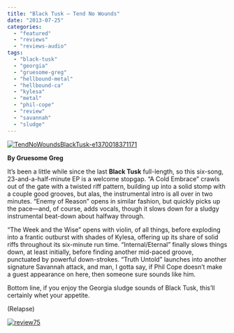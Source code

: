 ```yaml
---
title: "Black Tusk – Tend No Wounds"
date: "2013-07-25"
categories: 
  - "featured"
  - "reviews"
  - "reviews-audio"
tags: 
  - "black-tusk"
  - "georgia"
  - "gruesome-greg"
  - "hellbound-metal"
  - "hellbound-ca"
  - "kylesa"
  - "metal"
  - "phil-cope"
  - "review"
  - "savannah"
  - "sludge"
---
```


[![TendNoWoundsBlackTusk-e1370018371171](http://www.hellbound.ca/wp-content/uploads/2013/07/TendNoWoundsBlackTusk-e1370018371171.jpg)](http://www.hellbound.ca/wp-content/uploads/2013/07/TendNoWoundsBlackTusk-e1370018371171.jpg)

**By Gruesome Greg**

It’s been a little while since the last **Black Tusk** full-length, so this six-song, 23-and-a-half-minute EP is a welcome stopgap. “A Cold Embrace” crawls out of the gate with a twisted riff pattern, building up into a solid stomp with a couple good grooves, but alas, the instrumental intro is all over in two minutes. “Enemy of Reason” opens in similar fashion, but quickly picks up the pace—and, of course, adds vocals, though it slows down for a sludgy instrumental beat-down about halfway through.

“The Week and the Wise” opens with violin, of all things, before exploding into a frantic outburst with shades of Kylesa, offering up its share of solid riffs throughout its six-minute run time. “Internal/Eternal” finally slows things down, at least initially, before finding another mid-paced groove, punctuated by powerful down-strokes. “Truth Untold” launches into another signature Savannah attack, and man, I gotta say, if Phil Cope doesn’t make a guest appearance on here, then someone sure sounds like him.

Bottom line, if you enjoy the Georgia sludge sounds of Black Tusk, this’ll certainly whet your appetite.

(Relapse)

[![review75](http://www.hellbound.ca/wp-content/uploads/2009/09/review75.png)](http://www.hellbound.ca/wp-content/uploads/2009/09/review75.png)
